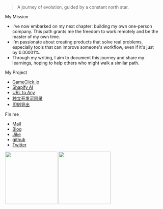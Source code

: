 <!--
**wujieli0207/wujieli0207** is a ✨ _special_ ✨ repository because its `README.md` (this file) appears on your GitHub profile.

Here are some ideas to get you started:

- 🔭 I’m currently working on ...
- 🌱 I’m currently learning ...
- 👯 I’m looking to collaborate on ...
- 🤔 I’m looking for help with ...
- 💬 Ask me about ...
- 📫 How to reach me: ...
- 😄 Pronouns: ...
- ⚡ Fun fact: ...
-->

> A journey of evolution, guided by a constant north star.

My Mission

- I've now embarked on my next chapter: building my own one-person company. This path grants me the freedom to work remotely and be the master of my own time.
- I'm passionate about creating products that solve real problems, especially tools that can improve someone's workflow, even if it's just by 0.00001%.
- Through my writing, I aim to document this journey and share my learnings, hoping to help others who might walk a similar path.

My Project

- [GameClick.io](https://gameclick.io/)
- [Shapify AI](https://www.shapify.ai/)
- [URL to Any](https://www.urltoany.com/)
- [独立开发沉思录](https://hackthinking.com/)
- [即刻导出](https://jike-export.wujieli.com/)

Fin me

- [Mail](mailto:wujieli0207@outlook.com)
- [Blog](https://www.wujieli.com/)
- [Jike](https://web.okjike.com/u/737645D8-42B5-4B4F-9687-DCA50D85DE1A)
- [github](https://github.com/wujieli0207)
- [Twitter](https://x.com/li_wujie)


<div align="left">
<span>  </span>
<img height="170px" src="https://github-readme-stats.vercel.app/api?username=wujieli0207&count_private=true&show_icons=true&theme=radical" /><span>  </span><img height="170px" src="https://github-readme-stats.vercel.app/api/top-langs/?username=wujieli0207&layout=compact&langs_count=8&theme=radical" />
<span>  </span>
</div>
